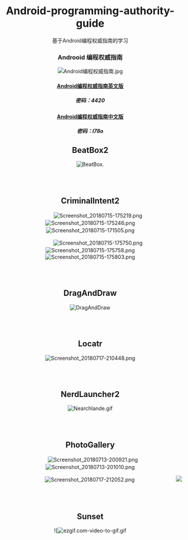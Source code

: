 

<div align="center">
  
  # Android-programming-authority-guide
  基于Android编程权威指南的学习
  
  ### Androoid 编程权威指南
  
  ![Android编程权威指南.jpg](https://upload-images.jianshu.io/upload_images/9140378-c1ae52bf74349d56.jpg?imageMogr2/auto-orient/strip%7CimageView2/2/w/240)
  
  #### [Android编程权威指南英文版](https://pan.baidu.com/s/1RoCuCPFtfiRoUL2IvJujnQ)
  ##### 密码：4420
  
  #### [Android编程权威指南中文版](https://pan.baidu.com/s/1QvoY8lwhCoGce9ZLz3-n4Q)
  ##### 密码：l78o

## BeatBox2

![BeatBox.](https://upload-images.jianshu.io/upload_images/9140378-12f2f0a2e253844f.gif?imageMogr2/auto-orient/strip%7CimageView2/2/w/240)

<br><br>

## Criminallntent2


　　　![Screenshot_20180715-175219.png](https://upload-images.jianshu.io/upload_images/9140378-bbb0273d1ff1c1a7.png?imageMogr2/auto-orient/strip%7CimageView2/2/w/240)　　　![Screenshot_20180715-175246.png](https://upload-images.jianshu.io/upload_images/9140378-831ecbbe79226217.png?imageMogr2/auto-orient/strip%7CimageView2/2/w/240)　　　![Screenshot_20180715-171505.png](https://upload-images.jianshu.io/upload_images/9140378-8e0a877be24a455b.png?imageMogr2/auto-orient/strip%7CimageView2/2/w/240)　　
  
　　　![Screenshot_20180715-175750.png](https://upload-images.jianshu.io/upload_images/9140378-77849107424d02be.png?imageMogr2/auto-orient/strip%7CimageView2/2/w/240)　　　![Screenshot_20180715-175758.png](https://upload-images.jianshu.io/upload_images/9140378-e528a27d45bf846e.png?imageMogr2/auto-orient/strip%7CimageView2/2/w/240)　　　![Screenshot_20180715-175803.png](https://upload-images.jianshu.io/upload_images/9140378-fd734f0db48a4d87.png?imageMogr2/auto-orient/strip%7CimageView2/2/w/240)

<br><br>

## DragAndDraw

![DragAndDraw](https://upload-images.jianshu.io/upload_images/9140378-b342451eb9036f87.gif?imageMogr2/auto-orient/strip%7CimageView2/2/w/240)

<br><br>

## Locatr

![Screenshot_20180717-210448.png](https://upload-images.jianshu.io/upload_images/9140378-c2b8be80f93cc2d6.png?imageMogr2/auto-orient/strip%7CimageView2/2/w/240)

<br><br>

## NerdLauncher2

![Nearchlande.gif](https://upload-images.jianshu.io/upload_images/9140378-caff79743367612c.gif?imageMogr2/auto-orient/strip%7CimageView2/2/w/240)

<br><br>

## PhotoGallery

　　　　　　　　　![Screenshot_20180713-200921.png](https://upload-images.jianshu.io/upload_images/9140378-6d53d3b42b4ded04.png?imageMogr2/auto-orient/strip%7CimageView2/2/w/240)　　　　　　　　 ![Screenshot_20180713-201010.png](https://upload-images.jianshu.io/upload_images/9140378-d55b9490519113d4.png?imageMogr2/auto-orient/strip%7CimageView2/2/w/240)　　

　　　　　　　　　![Screenshot_20180717-212052.png](https://upload-images.jianshu.io/upload_images/9140378-ab3e04ee91e30326.png?imageMogr2/auto-orient/strip%7CimageView2/2/w/240)　　　　　　　　![](https://upload-images.jianshu.io/upload_images/9140378-cf01ba0363b70f60.png?imageMogr2/auto-orient/strip%7CimageView2/2/w/240)

<br><br>

## Sunset

![![ezgif.com-video-to-gif.gif](https://upload-images.jianshu.io/upload_images/9140378-16a15f2b8a7e1481.gif?imageMogr2/auto-orient/strip%7CimageView2/2/w/240)

  
</div>

